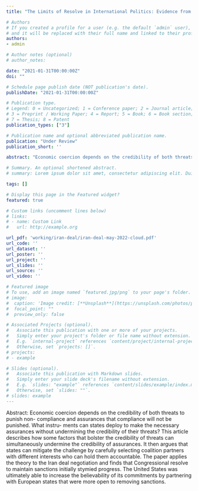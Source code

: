 ```yaml
---
title: "The Limits of Resolve in International Politics: Evidence from the Iran Deal Negotiation"

# Authors
# If you created a profile for a user (e.g. the default `admin` user), write the username (folder name) here 
# and it will be replaced with their full name and linked to their profile.
authors:
- admin

# Author notes (optional)
# author_notes:

date: "2021-01-31T00:00:00Z"
doi: ""

# Schedule page publish date (NOT publication's date).
publishDate: "2021-01-31T00:00:00Z"

# Publication type.
# Legend: 0 = Uncategorized; 1 = Conference paper; 2 = Journal article;
# 3 = Preprint / Working Paper; 4 = Report; 5 = Book; 6 = Book section;
# 7 = Thesis; 8 = Patent
publication_types: ["3"]

# Publication name and optional abbreviated publication name.
publication: "Under Review"
publication_short: ''

abstract: "Economic coercion depends on the credibility of both threats to punish non- compliance and assurances that compliance will not be punished. What instru- ments can states deploy to make the necessary assurances without undermining the credibility of their threats? This article describes how some factors that bolster the credibility of threats can simultaneously undermine the credibility of assurances. It then argues that states can mitigate the challenge by carefully selecting coalition partners with different interests who can hold them accountable. The paper applies the theory to the Iran deal negotiation and finds that Congressional resolve to maintain sanctions initially stymied progress. The United States was ultimately able to increase the believability of its commitments by partnering with European states that were more open to removing sanctions."

# Summary. An optional shortened abstract.
# summary: Lorem ipsum dolor sit amet, consectetur adipiscing elit. Duis posuere tellus ac convallis placerat. Proin tincidunt magna sed ex sollicitudin condimentum.

tags: []

# Display this page in the Featured widget?
featured: true

# Custom links (uncomment lines below)
# links:
# - name: Custom Link
#   url: http://example.org

url_pdf: 'working/iran-deal/iran-deal-may-2022-cloud.pdf'
url_code: ''
url_dataset: ''
url_poster: ''
url_project: ''
url_slides: ''
url_source: ''
url_video: ''

# Featured image
# To use, add an image named `featured.jpg/png` to your page's folder. 
# image:
#  caption: 'Image credit: [**Unsplash**](https://unsplash.com/photos/pLCdAaMFLTE)'
#  focal_point: ""
#  preview_only: false

# Associated Projects (optional).
#   Associate this publication with one or more of your projects.
#   Simply enter your project's folder or file name without extension.
#   E.g. `internal-project` references `content/project/internal-project/index.md`.
#   Otherwise, set `projects: []`.
# projects:
# - example

# Slides (optional).
#   Associate this publication with Markdown slides.
#   Simply enter your slide deck's filename without extension.
#   E.g. `slides: "example"` references `content/slides/example/index.md`.
#   Otherwise, set `slides: ""`.
# slides: example
---
```


Abstract: Economic coercion depends on the credibility of both threats to punish non- compliance and assurances that compliance will not be punished. What instru- ments can states deploy to make the necessary assurances without undermining the credibility of their threats? This article describes how some factors that bolster the credibility of threats can simultaneously undermine the credibility of assurances. It then argues that states can mitigate the challenge by carefully selecting coalition partners with different interests who can hold them accountable. The paper applies the theory to the Iran deal negotiation and finds that Congressional resolve to maintain sanctions initially stymied progress. The United States was ultimately able to increase the believability of its commitments by partnering with European states that were more open to removing sanctions.
